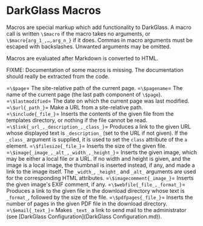 # DarkGlass Macros

Macros are special markup which add functionality to DarkGlass. A macro call is written `\$macro` if the macro takes no arguments, or `\$macro{arg_1_,…,arg_n_}` if it does. Commas in macro arguments must be escaped with backslashes. Unwanted arguments may be omitted.

Macros are evaluated after Markdown is converted to HTML.

FIXME: Documentation of some macros is missing. The documentation should really be extracted from the code.

=`\$page`=
    The site-relative path of the current page.
=`\$pagename`=
    The name of the current page (the last path component of `\$page`).
=`\$lastmodified`=
    The date on which the current page was last modified.
=`\$url{_path_}`=
    Make a URL from a site-relative path.
=`\$include{_file_}`=
    Inserts the contents of the given file from the templates directory, or nothing if the file cannot be read.
=`\$link{_url_,_description_,_class_}`=
    Produces a link to the given URL whose displayed text is `_description_` (set to the URL if not given). If the `_class_` argument is supplied, it is used to set the `class` attribute of the `a` element.
=`\$filesize{_file_}`=
    Inserts the size of the given file.
=`\$image{_image_,_alt_,_width_,_height_}`=
    Inserts the given image, which may be either a local file or a URL. If no width and height is given, and the image is a local image, the thumbnail is inserted instead, if any, and made a link to the image itself. The `_width_`, `_height_` and `_alt_` arguments are used for the corresponding HTML attributes.
=`\$imagecomment{_image_}`=
    Inserts the given image's EXIF comment, if any.
=`\$webfile{_file_,_format_}`=
    Produces a link to the given file in the download directory whose text is `_format_`, followed by the size of the file.
=`\$pdfpages{_file_}`=
    Inserts the number of pages in the given PDF file in the download directory.
=`\$email{_text_}`=
    Makes `_text_` a link to send mail to the administrator (see [DarkGlass Configuration](DarkGlass Configuration.md)).
